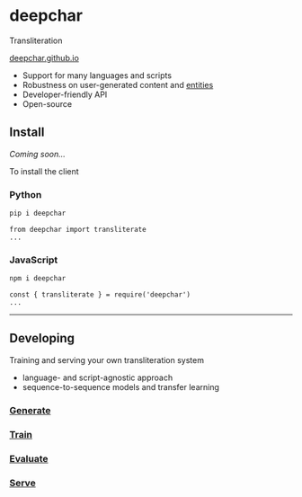 # deepchar

Transliteration

[deepchar.github.io](https://deepchar.github.io)

- Support for many languages and scripts
- Robustness on user-generated content and [entities](/entities.md)
- Developer-friendly API
- Open-source


## Install
*Coming soon...*

To install the client

### Python
```bash
pip i deepchar
```
```
from deepchar import transliterate
...
```

### JavaScript

```bash
npm i deepchar
```

```
const { transliterate } = require('deepchar')
...
```

---

## Developing

Training and serving your own transliteration system

- language- and script-agnostic approach
- sequence-to-sequence models and transfer learning


### [Generate](generate/)

### [Train](train/)

### [Evaluate](evaluate/)

### [Serve](serve/)


